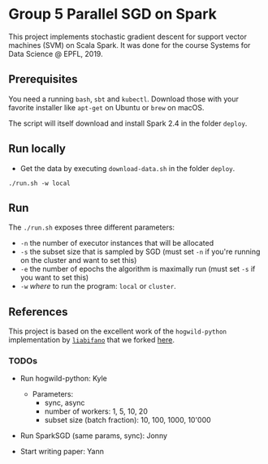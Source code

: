 # Group 5 Parallel SGD on Spark

This project implements stochastic gradient descent for support vector machines
(SVM) on Scala Spark. It was done for the course Systems for Data Science @
EPFL, 2019.

## Prerequisites

You need a running `bash`, `sbt` and `kubectl`.
Download those with your favorite installer like `apt-get` on Ubuntu or `brew`
on macOS.

The script will itself download and install Spark 2.4 in the folder `deploy`.

## Run locally

- Get the data by executing `download-data.sh` in the folder `deploy`.

```
./run.sh -w local
```

## Run
The `./run.sh` exposes three different parameters:

- `-n` the number of executor instances that will be allocated
- `-s` the subset size that is sampled by SGD (must set `-n` if you're running
on the cluster and want to set this)
- `-e` the number of epochs the algorithm is maximally run (must set `-s` if you
 want to set this)
- `-w` _where_ to run the program: `local` or `cluster`.

## References

This project is based on the excellent work of the `hogwild-python`
implementation by [`liabifano`](https://github.com/liabifano/hogwild-python)
that we forked [here](https://github.com/kyleger/hogwild-python).

### TODOs

- Run hogwild-python: Kyle
  - Parameters:
    - sync, async
    - number of workers: 1, 5, 10, 20
    - subset size (batch fraction): 10, 100, 1000, 10'000

- Run SparkSGD (same params, sync): Jonny

- Start writing paper: Yann
